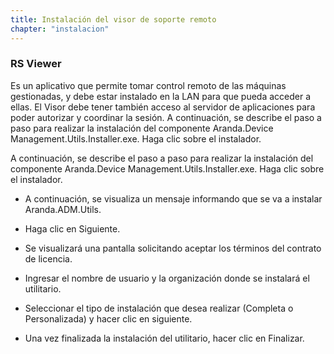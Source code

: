 ```yaml
---
title: Instalación del visor de soporte remoto
chapter: "instalacion"
---
```


### RS Viewer

Es un aplicativo que permite tomar control remoto de las máquinas gestionadas, y debe estar instalado en la LAN para que pueda acceder a ellas. El Visor debe tener también acceso al servidor de aplicaciones para poder autorizar y coordinar la sesión. A continuación, se describe el paso a paso para realizar la instalación del componente Aranda.Device Management.Utils.Installer.exe. Haga clic sobre el instalador.

A continuación, se describe el paso a paso para realizar la instalación del componente Aranda.Device Management.Utils.Installer.exe. Haga clic sobre el instalador.

- A continuación, se visualiza un mensaje informando que se va a instalar Aranda.ADM.Utils.

- Haga clic en Siguiente.

- Se visualizará una pantalla solicitando aceptar los términos del contrato de licencia.

- Ingresar el nombre de usuario y la organización donde se instalará el utilitario.

- Seleccionar el tipo de instalación que desea realizar (Completa o Personalizada) y hacer clic en siguiente.

- Una vez finalizada la instalación del utilitario, hacer clic en Finalizar.
